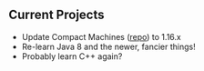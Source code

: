 ## Current Projects

* Update Compact Machines ([repo](https://github.com/robotgryphon/Compact-Machines)) to 1.16.x
* Re-learn Java 8 and the newer, fancier things!
* Probably learn C++ again?
	

<!--
**robotgryphon/robotgryphon** is a ✨ _special_ ✨ repository because its `README.md` (this file) appears on your GitHub profile.

Here are some ideas to get you started:

- 🔭 I’m currently working on ...
- 🌱 I’m currently learning ...
- 👯 I’m looking to collaborate on ...
- 🤔 I’m looking for help with ...
- 💬 Ask me about ...
- 📫 How to reach me: ...
- 😄 Pronouns: ...
- ⚡ Fun fact: ...
-->
